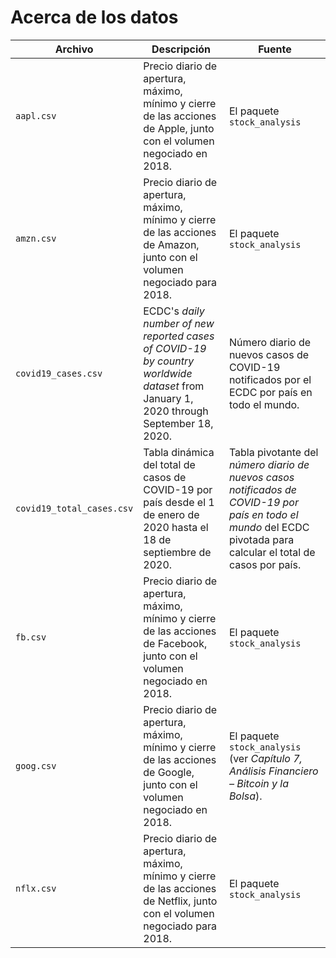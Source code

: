 # Acerca de los datos

| Archivo | Descripción | Fuente |
| --- | --- | --- |
| `aapl.csv` | Precio diario de apertura, máximo, mínimo y cierre de las acciones de Apple, junto con el volumen negociado en 2018. | El paquete `stock_analysis` |
| `amzn.csv` | Precio diario de apertura, máximo, mínimo y cierre de las acciones de Amazon, junto con el volumen negociado para 2018. | El paquete `stock_analysis` |
| `covid19_cases.csv` | ECDC's *daily number of new reported cases of COVID-19 by country worldwide dataset* from January 1, 2020 through September 18, 2020. | Número diario de nuevos casos de COVID-19 notificados por el ECDC por país en todo el mundo. |
| `covid19_total_cases.csv` | Tabla dinámica del total de casos de COVID-19 por país desde el 1 de enero de 2020 hasta el 18 de septiembre de 2020. | Tabla pivotante del *número diario de nuevos casos notificados de COVID-19 por país en todo el mundo* del ECDC pivotada para calcular el total de casos por país. |
| `fb.csv` | Precio diario de apertura, máximo, mínimo y cierre de las acciones de Facebook, junto con el volumen negociado en 2018. | El paquete `stock_analysis` |
| `goog.csv` | Precio diario de apertura, máximo, mínimo y cierre de las acciones de Google, junto con el volumen negociado en 2018. | El paquete `stock_analysis` (ver *Capítulo 7, Análisis Financiero &ndash; Bitcoin y la Bolsa*). |
| `nflx.csv` | Precio diario de apertura, máximo, mínimo y cierre de las acciones de Netflix, junto con el volumen negociado para 2018. | El paquete `stock_analysis` |
